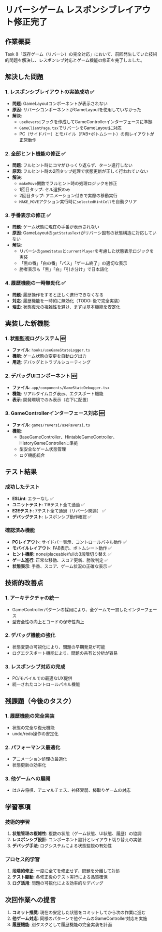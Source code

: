 # リバーシゲーム レスポンシブレイアウト修正完了

## 作業概要

Task 8「既存ゲーム（リバーシ）の完全対応」において、前回発生していた技術的問題を解決し、レスポンシブ対応とゲーム機能の修正を完了しました。

## 解決した問題

### 1. レスポンシブレイアウトの実装成功 ✅
- **問題**: GameLayoutコンポーネントが表示されない
- **原因**: リバーシコンポーネントがGameLayoutを使用していなかった
- **解決**: 
  - `useReversi`フックを作成してGameControllerインターフェースに準拠
  - `GameClientPage.tsx`でリバーシをGameLayoutに対応
  - PC（サイドバー）とモバイル（FAB+ボトムシート）の両レイアウトが正常動作

### 2. 全部ヒント機能の修正 ✅
- **問題**: フルヒント時にコマがひっくり返らず、ターン進行しない
- **原因**: フルヒント時の2回タップ処理で状態更新が正しく行われていない
- **解決**:
  - `makeMove`関数でフルヒント時の処理ロジックを修正
  - 1回目タップ: セル選択のみ
  - 2回目タップ: アニメーション付きで実際の移動実行
  - `MAKE_MOVE`アクション実行時に`selectedHintCell`を自動クリア

### 3. 手番表示の修正 ✅
- **問題**: ゲーム状態に現在の手番が表示されない
- **原因**: GameLayoutの`getStatusText`がリバーシ固有の状態構造に対応していない
- **解決**:
  - リバーシの`gameStatus`と`currentPlayer`を考慮した状態表示ロジックを実装
  - 「黒の番」「白の番」「パス」「ゲーム終了」の適切な表示
  - 勝者表示も「黒」「白」「引き分け」で日本語化

### 4. 履歴機能の一時無効化 ✅
- **問題**: 履歴操作をすると正しく進行できなくなる
- **対応**: 履歴機能を一時的に無効化（TODO: 後で完全実装）
- **理由**: 状態復元の複雑性を避け、まずは基本機能を安定化

## 実装した新機能

### 1. 状態監視ログシステム 🆕
- **ファイル**: `hooks/useGameStateLogger.ts`
- **機能**: ゲーム状態の変更を自動ログ出力
- **用途**: デバッグとトラブルシューティング

### 2. デバッグUIコンポーネント 🆕
- **ファイル**: `app/components/GameStateDebugger.tsx`
- **機能**: リアルタイムログ表示、エクスポート機能
- **表示**: 開発環境でのみ表示（右下に配置）

### 3. GameControllerインターフェース対応 🆕
- **ファイル**: `games/reversi/useReversi.ts`
- **機能**: 
  - BaseGameController、HintableGameController、HistoryGameControllerに準拠
  - 型安全なゲーム状態管理
  - ログ機能統合

## テスト結果

### 成功したテスト
- **ESLint**: エラーなし ✅
- **ユニットテスト**: 118テスト全て通過 ✅
- **E2Eテスト**: 7テスト全て通過（リバーシ関連） ✅
- **デバッグテスト**: レスポンシブ動作確認 ✅

### 確認済み機能
- **PCレイアウト**: サイドバー表示、コントロールパネル動作 ✅
- **モバイルレイアウト**: FAB表示、ボトムシート動作 ✅
- **ヒント機能**: none/placeable/fullの3段階切り替え ✅
- **ゲーム進行**: 正常な移動、スコア更新、勝敗判定 ✅
- **状態表示**: 手番、スコア、ゲーム状況の正確な表示 ✅

## 技術的改善点

### 1. アーキテクチャの統一
- GameControllerパターンの採用により、全ゲームで一貫したインターフェース
- 型安全性の向上とコードの保守性向上

### 2. デバッグ機能の強化
- 状態変更の可視化により、問題の早期発見が可能
- ログエクスポート機能により、問題の共有と分析が容易

### 3. レスポンシブ対応の完成
- PC/モバイルでの最適なUX提供
- 統一されたコントロールパネル機能

## 残課題（今後のタスク）

### 1. 履歴機能の完全実装
- 状態の完全な復元機能
- undo/redo操作の安定化

### 2. パフォーマンス最適化
- アニメーション処理の最適化
- 状態更新の効率化

### 3. 他ゲームへの展開
- はさみ将棋、アニマルチェス、神経衰弱、棒取りゲームの対応

## 学習事項

### 技術的学習
1. **状態管理の複雑性**: 複数の状態（ゲーム状態、UI状態、履歴）の協調
2. **レスポンシブ設計**: コンポーネント設計とレイアウト切り替えの実装
3. **デバッグ手法**: ログシステムによる状態監視の有効性

### プロセス的学習
1. **段階的修正**: 一度に全てを修正せず、問題を分離して対処
2. **テスト駆動**: 各修正後のテスト実行による品質確保
3. **ログ活用**: 問題の可視化による効率的なデバッグ

## 次回作業への提言

1. **コミット推奨**: 現在の安定した状態をコミットしてから次の作業に進む
2. **他ゲーム対応**: 同様のパターンで他ゲームのGameController対応を実施
3. **履歴機能**: 別タスクとして履歴機能の完全実装を計画